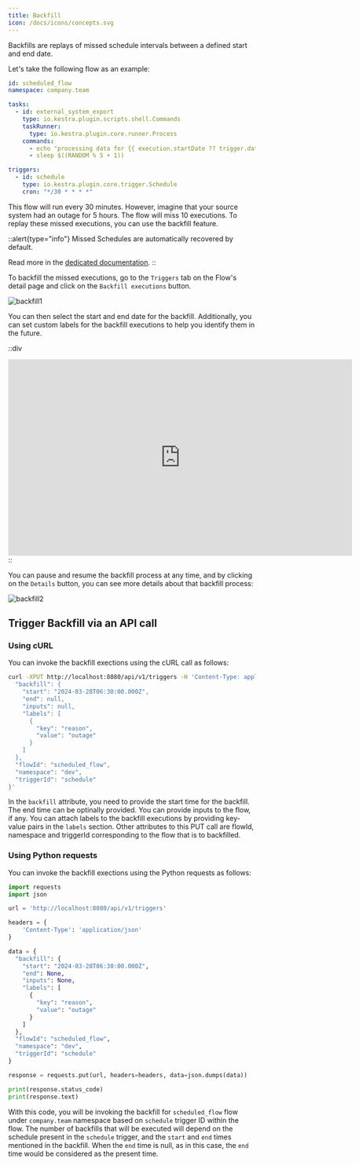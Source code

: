 ```yaml
---
title: Backfill
icon: /docs/icons/concepts.svg
---
```


Backfills are replays of missed schedule intervals between a defined start and end date.

Let's take the following flow as an example:

```yaml
id: scheduled_flow
namespace: company.team

tasks:
  - id: external_system_export
    type: io.kestra.plugin.scripts.shell.Commands
    taskRunner:
      type: io.kestra.plugin.core.runner.Process
    commands:
      - echo "processing data for {{ execution.startDate ?? trigger.date }}"
      - sleep $((RANDOM % 5 + 1))

triggers:
  - id: schedule
    type: io.kestra.plugin.core.trigger.Schedule
    cron: "*/30 * * * *"
```

This flow will run every 30 minutes. However, imagine that your source system had an outage for 5 hours. The flow will miss 10 executions. To replay these missed executions, you can use the backfill feature.

::alert{type="info"}
Missed Schedules are automatically recovered by default.

Read more in the [dedicated documentation](../04.workflow-components/07.triggers/01.schedule-trigger.md#recover-missed-schedules).
::

To backfill the missed executions, go to the `Triggers` tab on the Flow's detail page and click on the `Backfill executions` button.

![backfill1](/docs/workflow-components/backfill1.png)

You can then select the start and end date for the backfill. Additionally, you can set custom labels for the backfill executions to help you identify them in the future.

::div
<iframe width="700" height="400" src="https://www.youtube.com/embed/iVTrBdYGbew?si=3GFA0TOZPhOIKc-Q" title="YouTube video player" frameborder="0" allow="accelerometer; autoplay; clipboard-write; encrypted-media; gyroscope; picture-in-picture; web-share" allowfullscreen></iframe>
::

You can pause and resume the backfill process at any time, and by clicking on the `Details` button, you can see more details about that backfill process:

![backfill2](/docs/workflow-components/backfill2.png)

## Trigger Backfill via an API call

### Using cURL

You can invoke the backfill exections using the cURL call as follows:

```sh
curl -XPUT http://localhost:8080/api/v1/triggers -H 'Content-Type: application/json' -d '{
  "backfill": {
    "start": "2024-03-28T06:30:00.000Z",
    "end": null,
    "inputs": null,
    "labels": [
      {
        "key": "reason",
        "value": "outage"
      }
    ]
  },
  "flowId": "scheduled_flow",
  "namespace": "dev",
  "triggerId": "schedule"
}'
```

In the `backfill` attribute, you need to provide the start time for the backfill. The end time can be optinally provided. You can provide inputs to the flow, if any. You can attach labels to the backfill executions by providing key-value pairs in the `labels` section. Other attributes to this PUT call are flowId, namespace and triggerId corresponding to the flow that is to backfilled.

### Using Python requests

You can invoke the backfill exections using the Python requests as follows:

```python
import requests
import json

url = 'http://localhost:8080/api/v1/triggers'

headers = {
    'Content-Type': 'application/json'
}

data = {
  "backfill": {
    "start": "2024-03-28T06:30:00.000Z",
    "end": None,
    "inputs": None,
    "labels": [
      {
        "key": "reason",
        "value": "outage"
      }
    ]
  },
  "flowId": "scheduled_flow",
  "namespace": "dev",
  "triggerId": "schedule"
}

response = requests.put(url, headers=headers, data=json.dumps(data))

print(response.status_code)
print(response.text)
```

With this code, you will be invoking the backfill for `scheduled_flow` flow under `company.team` namespace based on `schedule` trigger ID within the flow. The number of backfills that will be executed will depend on the schedule present in the `schedule` trigger, and the `start` and `end` times mentioned in the backfill. When the `end` time is null, as in this case, the `end` time would be considered as the present time.

